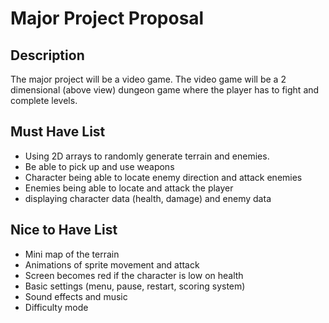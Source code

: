 # Major Project Proposal

## Description

The major project will be a video game. The video game will be a 2 dimensional (above view) dungeon game where the player has to fight and complete levels. 

## Must Have List

- Using 2D arrays to randomly generate terrain and enemies.
- Be able to pick up and use weapons
- Character being able to locate enemy direction and attack enemies 
- Enemies being able to locate and attack the player 
- displaying character data (health, damage) and enemy data

## Nice to Have List 

- Mini map of the terrain 
- Animations of sprite movement and attack
- Screen becomes red if the character is low on health
- Basic settings (menu, pause, restart, scoring system)
- Sound effects and music 
- Difficulty mode

